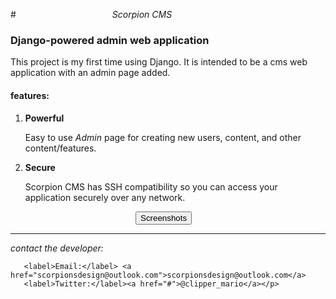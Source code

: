 <!-- Add icon library -->
<link rel="stylesheet" href="https://cdnjs.cloudflare.com/ajax/libs/font-awesome/4.7.0/css/font-awesome.min.css">

<script src="https://ajax.googleapis.com/ajax/libs/jquery/3.3.1/jquery.min.js"></script>




#<i style="margin-left:150px"> Scorpion CMS</i>
<h3>Django-powered admin web application</h3>
This project is my first time using Django. It is intended to be a cms web application with an admin page added. 
<h4>features:</h4>
<ol>
<li><b>Powerful</b></li><p>Easy to use <i>Admin</i> page for creating new users, content, and other content/features.</p>
<li><b>Secure</b></li>
<p>Scorpion CMS has SSH compatibility so you can access your application securely over any network.</p>
</ol>
<div style="margin-left:200px">
<button id="p">Screenshots</button>
<script type="text/javascript">

$(document).ready(function(){
    $("p").click(function(){
        $(this).toggle();
        alert("This button works!");
    });
});
</script>
</div>
<hr>

       
<p><i>contact the developer:</i>
       
       <label>Email:</label> <a href="scorpionsdesign@outlook.com">scorpionsdesign@outlook.com</a>
       <label>Twitter:</label><a href="#">@clipper_mario</a></p>


